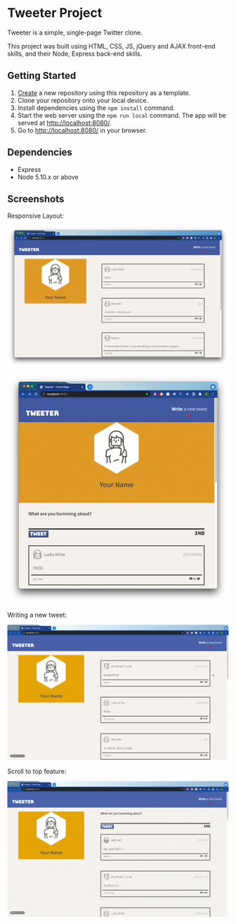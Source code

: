# Tweeter Project

Tweeter is a simple, single-page Twitter clone.

This project was built using HTML, CSS, JS, jQuery and AJAX front-end skills, and their Node, Express back-end skills.

## Getting Started

1. [Create](https://docs.github.com/en/repositories/creating-and-managing-repositories/creating-a-repository-from-a-template) a new repository using this repository as a template.
2. Clone your repository onto your local device.
3. Install dependencies using the `npm install` command.
3. Start the web server using the `npm run local` command. The app will be served at <http://localhost:8080/>.
4. Go to <http://localhost:8080/> in your browser.

## Dependencies

- Express
- Node 5.10.x or above

## Screenshots

Responsive Layout:

![dektop](/docs/desktop.png)

![mobile](/docs/mobile.png)

Writing a new tweet:

![new-tweet](/docs/new_tweet.gif)

Scroll to top feature:

![scroll-to-top](/docs/scroll_to_top.gif)
